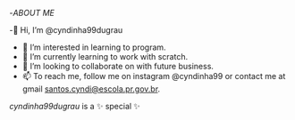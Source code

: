 -*ABOUT ME*

-👋 Hi, I’m @cyndinha99dugrau
- 👀 I’m interested in learning to program.
- 🌱 I’m currently learning to work with scratch.
- 💞️ I’m looking to collaborate on with future business.
- 📫 To reach me, follow me on instagram @cyndinha99 or contact me at gmail santos.cyndi@escola.pr.gov.br.

*cyndinha99dugrau* is a ✨ special ✨ 
